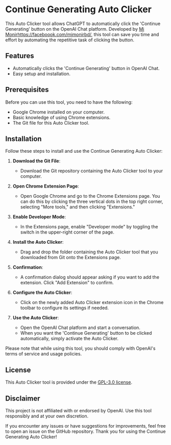 # Continue Generating Auto Clicker

This Auto Clicker tool allows ChatGPT to automatically click the 'Continue Generating' button on the OpenAI Chat platform. Developed by [Mi Monir]()https://faceboook.com/mimonirbd/, this tool can save you time and effort by automating the repetitive task of clicking the button.

## Features
- Automatically clicks the 'Continue Generating' button in OpenAI Chat.
- Easy setup and installation.

## Prerequisites
Before you can use this tool, you need to have the following:

- Google Chrome installed on your computer.
- Basic knowledge of using Chrome extensions.
- The Git file for this Auto Clicker tool.

## Installation
Follow these steps to install and use the Continue Generating Auto Clicker:

1. **Download the Git File**: 
   - Download the Git repository containing the Auto Clicker tool to your computer.

2. **Open Chrome Extension Page**:
   - Open Google Chrome and go to the Chrome Extensions page. You can do this by clicking the three vertical dots in the top right corner, selecting "More tools," and then clicking "Extensions."

3. **Enable Developer Mode**:
   - In the Extensions page, enable "Developer mode" by toggling the switch in the upper-right corner of the page.

4. **Install the Auto Clicker**:
   - Drag and drop the folder containing the Auto Clicker tool that you downloaded from Git onto the Extensions page.

5. **Confirmation**:
   - A confirmation dialog should appear asking if you want to add the extension. Click "Add Extension" to confirm.

6. **Configure the Auto Clicker**:
   - Click on the newly added Auto Clicker extension icon in the Chrome toolbar to configure its settings if needed.

7. **Use the Auto Clicker**:
   - Open the OpenAI Chat platform and start a conversation.
   - When you want the 'Continue Generating' button to be clicked automatically, simply activate the Auto Clicker.

Please note that while using this tool, you should comply with OpenAI's terms of service and usage policies.

## License
This Auto Clicker tool is provided under the [GPL-3.0 license](LICENSE).

## Disclaimer
This project is not affiliated with or endorsed by OpenAI. Use this tool responsibly and at your own discretion.

If you encounter any issues or have suggestions for improvements, feel free to open an issue on the GitHub repository. Thank you for using the Continue Generating Auto Clicker!
